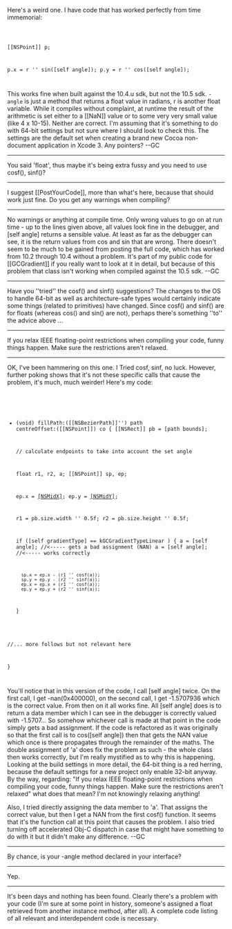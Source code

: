 Here's a weird one. I have code that has worked perfectly from time immemorial:

<code>

[[NSPoint]]  p;

p.x = r '' sin([self angle]);
p.y = r '' cos([self angle]);

</code>

This works fine when built against the 10.4.u sdk, but not the 10.5 sdk. <code>-angle</code> is just a method that returns a float value in radians, r is another float variable. While it compiles without complaint, at runtime the result of the arithmetic is set either to a [[NaN]] value or to some very very small value (like 4 x 10-15). Neither are correct. I'm assuming that it's something to do with 64-bit settings but not sure where I should look to check this. The settings are the default set when creating a brand new Cocoa non-document application in Xcode 3. Any pointers? --GC

----

You said 'float', thus maybe it's being extra fussy and you need to use cosf(), sinf()?

----
I suggest [[PostYourCode]], more than what's here, because that should work just fine. Do you get any warnings when compiling?

----
No warnings or anything at compile time. Only wrong values to go on at run time - up to the lines given above, all values look fine in the debugger, and [self angle] returns a sensible value. At least as far as the debugger can see, it is the return values from cos and sin that are wrong. There doesn't seem to be much to be gained from posting the full code, which has worked from 10.2 through 10.4 without a problem. It's part of my public code for [[GCGradient]] if you really want to look at it in detail, but because of this problem that class isn't working when compiled against the 10.5 sdk. --GC

----

Have you ''tried'' the cosf() and sinf() suggestions? The changes to the OS to handle 64-bit as well as architecture-safe types would certainly indicate some things (related to primitives) have changed. Since cosf() and sinf() are for floats (whereas cos() and sin() are not), perhaps there's something ''to'' the advice above ...

----

If you relax IEEE floating-point restrictions when compiling your code, funny things happen. Make sure the restrictions aren't relaxed.

----

OK, I've been hammering on this one. I Tried cosf, sinf, no luck. However, further poking shows that it's not these specific calls that cause the problem, it's much, much weirder! Here's my code:

<code>

- (void)				fillPath:([[NSBezierPath]]'') path centreOffset:([[NSPoint]]) co
{
	[[NSRect]] pb = [path bounds];
	
	// calculate endpoints to take into account the set angle
	
	float		r1, r2, a;
	[[NSPoint]]	        sp, ep;
	
	ep.x = [[NSMidX]]( pb );
	ep.y = [[NSMidY]]( pb );
	
	r1 = pb.size.width '' 0.5f;
	r2 = pb.size.height '' 0.5f;
	
	if ([self gradientType] == kGCGradientTypeLinear )
	{
		a = [self angle];    //<----- gets a bad assignment (NAN)
		a = [self angle];    //<----- works correctly

		sp.x = ep.x - (r1 '' cosf(a));
		sp.y = ep.y - (r2 '' sinf(a));
		ep.x = ep.x + (r1 '' cosf(a));
		ep.y = ep.y + (r2 '' sinf(a));
	}

//... more follows but not relevant here

}

</code>

You'll notice that in this version of the code, I call [self angle] twice. On the first call, I get -nan(0x400000), on the second call, I get -1.5707936 which is the correct value. From then on it all works fine. All [self angle] does is to return a data member which I can see in the debugger is correctly valued with -1.5707... So somehow whichever call is made at that point in the code simply gets a bad assignment. If the code is refactored as it was originally so that the first call is to cos([self angle]) then that gets the NAN value which once is there propagates through the remainder of the maths. The double assignment of 'a' does fix the problem as such - the whole class then works correctly, but I'm really mystified as to why this is happening. Looking at the build settings in more detail, the 64-bit thing is a red herring, because the default settings for a new project only enable 32-bit anyway. By the way, regarding: "If you relax IEEE floating-point restrictions when compiling your code, funny things happen. Make sure the restrictions aren't relaxed" what does that mean? I'm not knowingly relaxing anything!

Also, I tried directly assigning the data member to 'a'. That assigns the correct value, but then I get a NAN from the first cosf() function. It seems that it's the function call at this point that causes the problem. I also tried turning off accelerated Obj-C dispatch in case that might have something to do with it but it didn't make any difference. --GC

----

By chance, is your -angle method declared in your interface?

----

Yep.

----

It's been days and nothing has been found. Clearly there's a problem with your code (I'm sure at some point in history, someone's assigned a float retrieved from another instance method, after all). A complete code listing of all relevant and interdependent code is necessary.